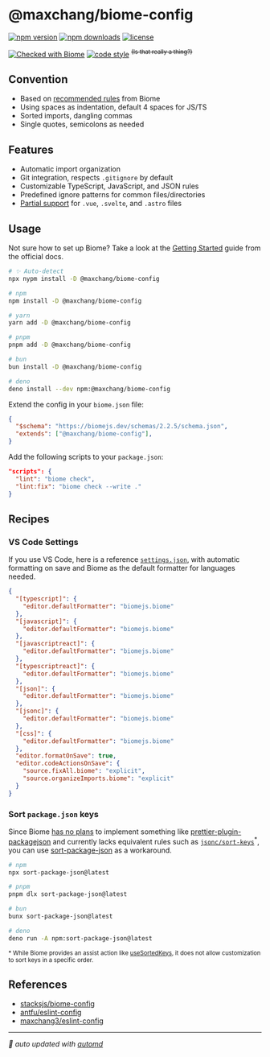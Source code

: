 # @maxchang/biome-config

<!-- automd:badges color="yellow" license name="@maxchang/biome-config" -->

[![npm version](https://img.shields.io/npm/v/@maxchang/biome-config?color=yellow)](https://npmjs.com/package/@maxchang/biome-config)
[![npm downloads](https://img.shields.io/npm/dm/@maxchang/biome-config?color=yellow)](https://npm.chart.dev/@maxchang/biome-config)
[![license](https://img.shields.io/github/license/maxchang3/biome-config?color=yellow)](https://github.com/maxchang3/biome-config/blob/main/LICENSE)

<!-- /automd -->
[![Checked with Biome](https://img.shields.io/badge/Checked_with-Biome-60a5fa?style=flat&logo=biome)](https://biomejs.dev)
[![code style](https://img.shields.io/badge/Max_Chang-black?style=flat&logoColor=black&label=Code%20Style)](https://github.com/maxchang3/biome-config) <sup><s>(Is that really a thing?)</s></sup>

## Convention

- Based on [recommended rules](https://biomejs.dev/linter/rules/#recommended-rules) from Biome
- Using spaces as indentation, default 4 spaces for JS/TS
- Sorted imports, dangling commas
- Single quotes, semicolons as needed

## Features

- Automatic import organization
- Git integration, respects `.gitignore` by default
- Customizable TypeScript, JavaScript, and JSON rules
- Predefined ignore patterns for common files/directories
- [Partial support](https://biomejs.dev/internals/language-support/#html-super-languages-support) for `.vue`, `.svelte`, and `.astro` files

## Usage

Not sure how to set up Biome? Take a look at the [Getting Started](https://biomejs.dev/guides/getting-started/) guide from the official docs.

<!-- automd:pm-install name="@maxchang/biome-config" dev -->

```sh
# ✨ Auto-detect
npx nypm install -D @maxchang/biome-config

# npm
npm install -D @maxchang/biome-config

# yarn
yarn add -D @maxchang/biome-config

# pnpm
pnpm add -D @maxchang/biome-config

# bun
bun install -D @maxchang/biome-config

# deno
deno install --dev npm:@maxchang/biome-config
```

<!-- /automd -->

Extend the config in your `biome.json` file:

<!-- automd:pkg file=./package.json -->

<!-- template
```json
{
  "$schema": "https://biomejs.dev/schemas/{{ devdeps."@biomejs/biome" }}/schema.json",
  "extends": ["{{ name }}"],
}
```
-->
```json
{
  "$schema": "https://biomejs.dev/schemas/2.2.5/schema.json",
  "extends": ["@maxchang/biome-config"],
}
```

<!-- /automd -->

Add the following scripts to your `package.json`:

<!-- automd:pkg file=./package.json -->

<!-- template
```json
"scripts": {
  "lint": "{{ scripts.lint }}",
  "lint:fix": "{{ scripts.lint:fix }}"
}
```
-->
```json
"scripts": {
  "lint": "biome check",
  "lint:fix": "biome check --write ."
}
```

<!-- /automd -->


## Recipes

### VS Code Settings

If you use VS Code, here is a reference [`settings.json`](./.vscode/settings.json), with automatic formatting on save and Biome as the default formatter for languages needed.

<!-- automd:file src=".vscode/settings.json" code -->

```json [settings.json]
{
  "[typescript]": {
    "editor.defaultFormatter": "biomejs.biome"
  },
  "[javascript]": {
    "editor.defaultFormatter": "biomejs.biome"
  },
  "[javascriptreact]": {
    "editor.defaultFormatter": "biomejs.biome"
  },
  "[typescriptreact]": {
    "editor.defaultFormatter": "biomejs.biome"
  },
  "[json]": {
    "editor.defaultFormatter": "biomejs.biome"
  },
  "[jsonc]": {
    "editor.defaultFormatter": "biomejs.biome"
  },
  "[css]": {
    "editor.defaultFormatter": "biomejs.biome"
  },
  "editor.formatOnSave": true,
  "editor.codeActionsOnSave": {
    "source.fixAll.biome": "explicit",
    "source.organizeImports.biome": "explicit"
  }
}
```

<!-- /automd -->

### Sort `package.json` keys

Since Biome [has no plans](https://github.com/biomejs/biome/discussions/941#discussioncomment-7715731) to implement something like [prettier-plugin-packagejson](https://github.com/matzkoh/prettier-plugin-packagejson) and currently lacks equivalent rules such as [`jsonc/sort-keys`](https://ota-meshi.github.io/eslint-plugin-jsonc/rules/sort-keys.html)<sup>*</sup>, you can use [sort-package-json](https://github.com/keithamus/sort-package-json) as a workaround.

<!-- automd:pm-x version="latest" name="sort-package-json" -->

```sh
# npm
npx sort-package-json@latest

# pnpm
pnpm dlx sort-package-json@latest

# bun
bunx sort-package-json@latest

# deno
deno run -A npm:sort-package-json@latest
```

<!-- /automd -->


<sub>
* While Biome provides an assist action like <a href="https://next.biomejs.dev/assist/actions/use-sorted-keys/#how-to-configure">useSortedKeys</a>, it does not allow customization to sort keys in a specific order.
</sub>


## References

- [stacksjs/biome-config](https://github.com/stacksjs/biome-config)
- [antfu/eslint-config](https://github.com/antfu/eslint-config)
- [maxchang3/eslint-config](https://github.com/maxchang3/eslint-config)

<!-- automd:with-automd -->

---

_🤖 auto updated with [automd](https://automd.unjs.io)_

<!-- /automd -->
